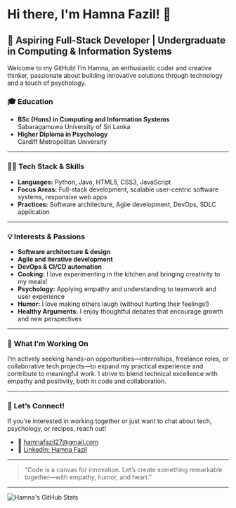 
# Hi there, I'm Hamna Fazil! 👋

## 🚀 Aspiring Full-Stack Developer | Undergraduate in Computing & Information Systems

Welcome to my GitHub! 
I’m Hamna, an enthusiastic coder and creative thinker, passionate about building innovative solutions through technology and a touch of psychology.

### 🎓 **Education**
- **BSc (Hons) in Computing and Information Systems**  
  Sabaragamuwa University of Sri Lanka
- **Higher Diploma in Psychology**  
  Cardiff Metropolitan University

---

### 👩‍💻 **Tech Stack & Skills**
- **Languages:** Python, Java, HTML5, CSS3, JavaScript
- **Focus Areas:** Full-stack development, scalable user-centric software systems, responsive web apps
- **Practices:** Software architecture, Agile development, DevOps, SDLC application

---

### 💡 **Interests & Passions**
- **Software architecture & design**
- **Agile and iterative development**
- **DevOps & CI/CD automation**
- **Cooking:** I love experimenting in the kitchen and bringing creativity to my meals!
- **Psychology:** Applying empathy and understanding to teamwork and user experience
- **Humor:** I love making others laugh (without hurting their feelings!)
- **Healthy Arguments:** I enjoy thoughtful debates that encourage growth and new perspectives

---

### 🌱 **What I'm Working On**
I’m actively seeking hands-on opportunities—internships, freelance roles, or collaborative tech projects—to expand my practical experience and contribute to meaningful work. I strive to blend technical excellence with empathy and positivity, both in code and collaboration.

---

### 🤝 **Let’s Connect!**
If you’re interested in working together or just want to chat about tech, psychology, or recipes, reach out!

- 📧 [hamnafazil27@gmail.com](mailto:hamnafazil27@gmail.com)
- 🔗 [LinkedIn: Hamna Fazil](https://www.linkedin.com/in/hamna-fazil-b95279205?utm_source=share&utm_campaign=share_via&utm_content=profile&utm_medium=android_app)

---

> “Code is a canvas for innovation. Let’s create something remarkable together—with empathy, humor, and heart.”

---

![Hamna's GitHub Stats](https://github-readme-stats.vercel.app/api?username=HamnaFazil&show_icons=true&hide_title=true&theme=radical)

<!--
**HamnaFazil/HamnaFazil** is a ✨ _special_ ✨ repository because its `README.md` (this file) appears on your GitHub profile.

Here are some ideas to get you started:

- 🔭 I’m currently working on ...
- 🌱 I’m currently learning ...
- 👯 I’m looking to collaborate on ...
- 🤔 I’m looking for help with ...
- 💬 Ask me about ...
- 📫 How to reach me: ...
- 😄 Pronouns: ...
- ⚡ Fun fact: ...
-->
